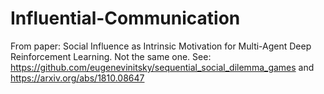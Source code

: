 # Influential-Communication
From paper: Social Influence as Intrinsic Motivation for Multi-Agent Deep Reinforcement Learning. Not the same one.
See: https://github.com/eugenevinitsky/sequential_social_dilemma_games
and
https://arxiv.org/abs/1810.08647
